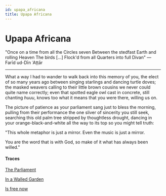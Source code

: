 ```yaml
---
id: upapa_africana
title: Upapa Africana
---
```


# Upapa Africana

"Once on a time from all the Circles seven
Between the stedfast Earth and rolling Heaven
The birds \[...\]
Flock'd from all Quarters into full Divan" — Farīd ud-Dīn ʿAṭṭār

---

What a way I had to wander
to walk back into this memory of you,
the elect of so many years ago
between singing starlings
and dancing turtle doves; the masked weavers
calling to their little brown cousins 
we never could quite name correctly;
even that spotted eagle owl 
cast in concrete, still chanting _huuu_,
knows too what it means that you
were there, willing us on.

The picture of patience as your parliament
sang just to bless the morning,
pulling from their performance
the one sliver of sincerity you still seek,
searching this old palm tree stripped
by thoughtless drought,
dancing in your orange-black-and-white
all the way to its top so you might tell truth:

"This whole metaphor is just a mirror.
Even the music is just a mirror.

You are the word that is with God,
so make of it
what has always been willed."

#### Traces

[The Parliament](https://www.sacred-texts.com/isl/bp/bp01.htm)

[In a Walled Garden](https://www.stillnessspeaks.com/hakim-sanai-the-walled-garden-of-truth/)

[Is free now](https://www.youtube.com/watch?v=vAoADCSpD-8&lc=UghvaUqX84hnM3gCoAEC "Bon Iver Moods")


